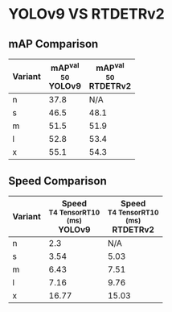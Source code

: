 ---
---

# YOLOv9 VS RTDETRv2

## mAP Comparison

| **Variant** | <center><span style='width: 400px;'>**mAP<sup>val<br>50**<br>**YOLOv9**</span></center> | <center><span style='width: 400px;'>**mAP<sup>val<br>50**<br>**RTDETRv2**</span></center> |
| ----------- | --------------------------------------------------------------------------------------- | ----------------------------------------------------------------------------------------- |
| n           | 37.8                                                                                    | N/A                                                                                       |
| s           | 46.5                                                                                    | 48.1                                                                                      |
| m           | 51.5                                                                                    | 51.9                                                                                      |
| l           | 52.8                                                                                    | 53.4                                                                                      |
| x           | 55.1                                                                                    | 54.3                                                                                      |

## Speed Comparison

| **Variant** | <center><span style='width: 200px;'>**Speed**<br><sup>T4 TensorRT10<br>(ms)</sup><br>**YOLOv9**</span></center> | <center><span style='width: 200px;'>**Speed**<br><sup>T4 TensorRT10<br>(ms)</sup><br>**RTDETRv2**</span></center> |
| ----------- | --------------------------------------------------------------------------------------------------------------- | ----------------------------------------------------------------------------------------------------------------- |
| n           | 2.3                                                                                                             | N/A                                                                                                               |
| s           | 3.54                                                                                                            | 5.03                                                                                                              |
| m           | 6.43                                                                                                            | 7.51                                                                                                              |
| l           | 7.16                                                                                                            | 9.76                                                                                                              |
| x           | 16.77                                                                                                           | 15.03                                                                                                             |

